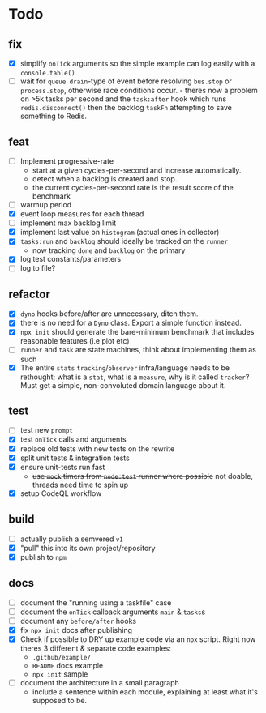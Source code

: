 # Todo

## fix

- [x] simplify `onTick` arguments so the simple example can log easily 
      with a `console.table()`
- [ ] wait for `queue drain`-type of event before resolving `bus.stop` or 
      `process.stop`, otherwise race conditions occur.
      - theres now a problem on >5k tasks per second and the `task:after` 
        hook which runs `redis.disconnect()` then the backlog `taskFn` 
        attempting to save something to Redis.

## feat 

- [ ] Implement progressive-rate
  - start at a given cycles-per-second and increase automatically. 
  - detect when a backlog is created and stop.
  - the current cycles-per-second rate is the result score of the benchmark
- [ ] warmup period
- [x] event loop measures for each thread
- [ ] implement max backlog limit
- [x] implement last value on `histogram` (actual ones in collector)
- [x] `tasks:run` and `backlog` should ideally be tracked on the `runner`
  - now tracking `done` and `backlog` on the primary
- [x] log test constants/parameters
- [ ] log to file?

## refactor 

- [x] `dyno` hooks before/after are unnecessary, ditch them.
- [x] there is no need for a `Dyno` class. Export a simple function instead.
- [x] `npx init` should generate the bare-minimum benchmark that includes 
      reasonable features (i.e plot etc)
- [ ] `runner` and `task` are state machines, think about implementing them
      as such
- [x] The entire `stats` `tracking`/`observer` infra/language needs to be 
      rethought; what is a `stat`, what is a `measure`, why is it called 
      `tracker`?  Must get a simple, non-convoluted domain language about it.

## test

- [ ] test new `prompt`
- [x] test `onTick` calls and arguments
- [x] replace old tests with new tests on the rewrite
- [x] split unit tests & integration tests
- [x] ensure unit-tests run fast
  - ~~use `mock` timers from `node:test` runner where possible~~
  not doable, threads need time to spin up
- [x] setup CodeQL workflow

## build

- [ ] actually publish a semvered `v1`
- [x] "pull" this into its own project/repository
- [x] publish to `npm`

## docs

- [ ] document the "running using a taskfile" case
- [ ] document the `onTick` callback arguments `main` & `tasks`s
- [ ] document any `before/after` hooks
- [x] fix `npx init` docs after publishing
- [x] Check if possible to DRY up example code via an `npx` script. 
  Right now theres 3 different & separate code examples:
  - `.github/example/` 
  - `README` docs example 
  - `npx init` sample
- [ ] document the architecture in a small paragraph
    - include a sentence within each module, explaining at least what 
      it's supposed to be.
